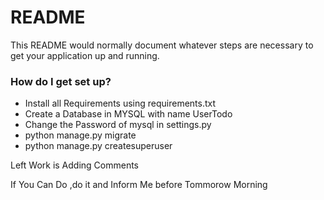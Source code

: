 # README #

This README would normally document whatever steps are necessary to get your application up and running.

### How do I get set up? ###

* Install all Requirements using requirements.txt
* Create a Database in MYSQL with name UserTodo
* Change the Password of mysql in settings.py
* python manage.py migrate
* python manage.py createsuperuser

Left Work is Adding Comments 

If You Can Do ,do it and Inform Me before Tommorow Morning